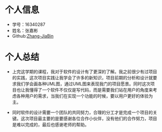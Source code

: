# 个人信息

* 学号：16340287
* 姓名：张嘉彬
* Github:[Zhang-JiaBin](https://github.com/Zhang-JiaBin)


# 个人总结

* 上完这学期的课程，我对于软件的设计有了更深的了解。我之前很少有过项目的实践，这次项目实践让我学会了许多的新知识，项目前期的分析和设计就要求我们学会画各种UML图，通过UML图来表现我门的项目愿景。同时这次项目也让我懂得了一个软件不仅仅是写代码，而是需要我们站在用户的角度来考虑各种用户的需求，当我们在实现一个功能的时候，要以用户更好的体验为主。

* 同时软件的设计需要一个团队的共同努力，合理的分工才是完成一个项目的关键。这次项目最主要的是要感谢各位合作小伙伴，没有他们的合作努力，项目是难以完成的，最后也感谢老师的帮助。

